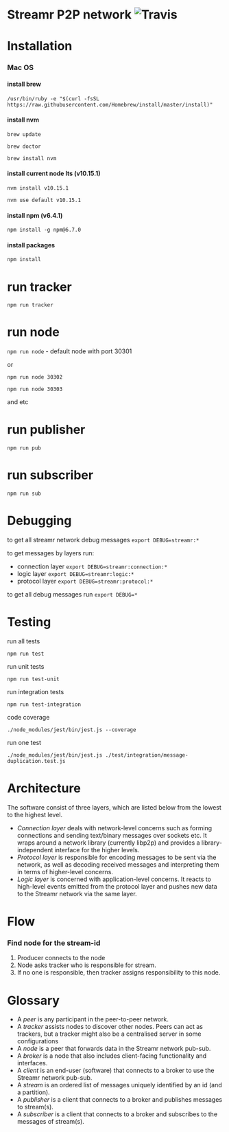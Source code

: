 # Streamr P2P network  ![Travis](https://travis-ci.com/streamr-dev/network.svg?token=qNNVCnYJo1fz18VTNpPZ&branch=master)

# Installation

### Mac OS

#### install brew 
`/usr/bin/ruby -e "$(curl -fsSL https://raw.githubusercontent.com/Homebrew/install/master/install)"`

#### install nvm

`brew update`

`brew doctor`
 
`brew install nvm`

#### install current node lts (v10.15.1)

`nvm install v10.15.1`

`nvm use default v10.15.1`

#### install npm (v6.4.1)

`npm install -g npm@6.7.0`


#### install packages

`npm install`

# run tracker

`npm run tracker`

# run node

`npm run node` - default node with port 30301

or

`npm run node 30302`

`npm run node 30303`

and etc

# run publisher

`npm run pub`

# run subscriber

`npm run sub`

# Debugging
to get all streamr network debug messages `export DEBUG=streamr:*`

to get messages by layers run:

- connection layer `export DEBUG=streamr:connection:*`
- logic layer `export DEBUG=streamr:logic:*`
- protocol layer `export DEBUG=streamr:protocol:*`

to get all debug messages run `export DEBUG=*`

# Testing
run all tests

`npm run test`

run unit tests

`npm run test-unit`

run integration tests

`npm run test-integration`

code coverage

`./node_modules/jest/bin/jest.js --coverage`

run one test

`./node_modules/jest/bin/jest.js ./test/integration/message-duplication.test.js`

# Architecture

The software consist of three layers, which are listed below from the lowest to the highest level.

- _Connection layer_ deals with network-level concerns such as forming connections and sending text/binary messages
over sockets etc. It wraps around a network library (currently libp2p) and provides a library-independent interface for
the higher levels.
- _Protocol layer_ is responsible for encoding messages to be sent via the network, as well as decoding received
messages and interpreting them in terms of higher-level concerns.
- _Logic layer_ is concerned with application-level concerns. It reacts to high-level events emitted from the protocol
layer and pushes new data to the Streamr network via the same layer.

# Flow

### Find node for the stream-id
1. Producer connects to the node
2. Node asks tracker who is responsible for stream.
3. If no one is responsible, then tracker assigns responsibility to this node.

# Glossary
- A _peer_ is any participant in the peer-to-peer network.
- A _tracker_ assists nodes to discover other nodes. Peers can act as trackers, but a tracker might also be a centralised server in some configurations
- A _node_ is a peer that forwards data in the Streamr network pub-sub.
- A _broker_ is a node that also includes client-facing functionality and interfaces.
- A _client_ is an end-user (software) that connects to a broker to use the Streamr network pub-sub.
- A _stream_ is an ordered list of messages uniquely identified by an id (and a partition).
- A _publisher_ is a client that connects to a broker and publishes messages to stream(s).
- A _subscriber_ is a client that connects to a broker and subscribes to the messages of stream(s).
